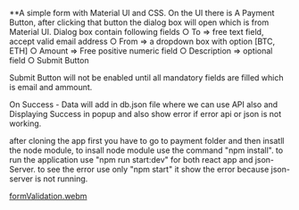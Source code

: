 **A simple form with Material UI and CSS.
On the UI there is A Payment Button, after clicking that button the dialog box will open which is from Material UI.
Dialog box contain following fields
        ○ To => free text field, accept valid email address
        ○ From => a dropdown box with option [BTC, ETH]
        ○ Amount => Free positive numeric field
        ○ Description => optional field
        ○ Submit Button
        
Submit Button will not be enabled until all mandatory fields are filled which is email and ammount.

On Success - Data will add in db.json file where we can use API also and Displaying Success in popup and also show error if error api or json is not working.

after cloning the app first you have to go to payment folder and then insatll the node module, to insall node module use the command "npm install".
to run the application use "npm run start:dev" for both react app and json-Server.
to see the error use only "npm start" it show the error because json-server is not running.

[formValidation.webm](https://user-images.githubusercontent.com/94825943/187995107-e0381d5b-a115-42bc-badd-f53d1ce4bf2b.webm)
